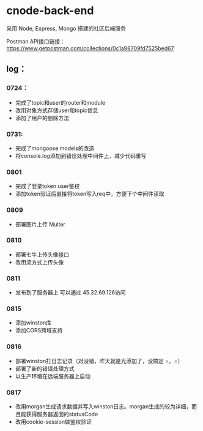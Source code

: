 # cnode-back-end
采用 Node, Express, Mongo 搭建的社区后端服务

Postman API接口链接：
https://www.getpostman.com/collections/0c1a98709fd7525bed67

## log：
### 0724：
- 完成了topic和user的router和module
- 改用对象方式存储user和topic信息
- 添加了用户的删除方法

### 0731:
- 完成了mongoose models的改造
- 将console.log添加到错误处理中间件上，减少代码重写

### 0801
- 完成了登录token user鉴权
- 添加token验证后直接将token写入req中，方便下个中间件读取

### 0809 
- 部署图片上传 Multer

### 0810 
- 部署七牛上传头像接口
- 改用流方式上传头像

### 0811 
- 发布到了服务器上 可以通过 45.32.69.126访问

### 0815
- 添加winston库
- 添加CORS跨域支持

### 0816
- 部署winston打日志记录（对没错，昨天就是光添加了，没搞定 =。=）
- 部署了新的错误处理方式
- 以生产环境在远端服务器上启动

### 0817
- 改用morgan生成请求数据并写入winston日志。morgan生成的较为详细，而且能获得服务器返回的statusCode
- 改用cookie-session做鉴权验证
